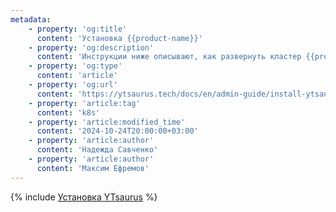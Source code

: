 ```yaml
---
metadata:
    - property: 'og:title'
      content: 'Установка {{product-name}}'
    - property: 'og:description'
      content: 'Инструкции ниже описывают, как развернуть кластер {{product-name}} в Kubernetes, используя оператор, а также как запустить {{product-name}} UI из helm-чарта.'
    - property: 'og:type'
      content: 'article'
    - property: 'og:url'
      content: 'https://ytsaurus.tech/docs/en/admin-guide/install-ytsaurus'
    - property: 'article:tag'
      content: 'k8s'
    - property: 'article:modified_time'
      content: '2024-10-24T20:00:00+03:00'
    - property: 'article:author'
      content: 'Надежда Савченко'
    - property: 'article:author'
      content: 'Максим Ефремов'
---
```


{% include [Установка YTsaurus](../_includes/admin-guide/install-ytsaurus.md) %}
